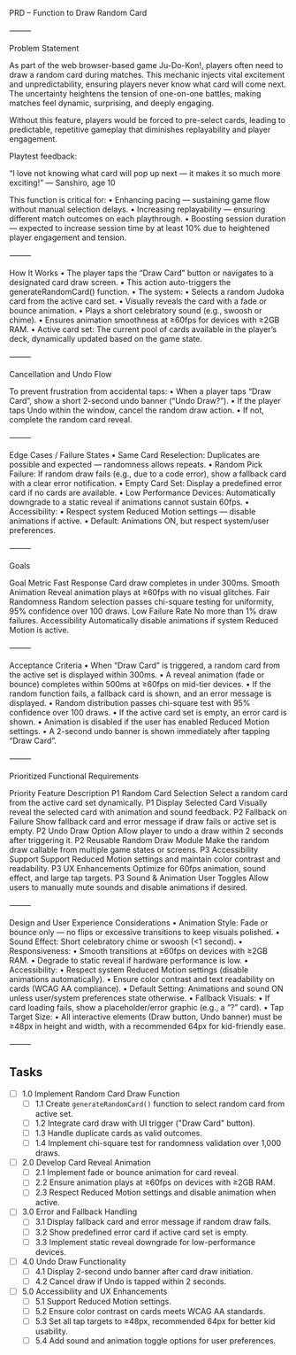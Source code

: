 PRD – Function to Draw Random Card

⸻

Problem Statement

As part of the web browser-based game Ju-Do-Kon!, players often need to draw a random card during matches. This mechanic injects vital excitement and unpredictability, ensuring players never know what card will come next. The uncertainty heightens the tension of one-on-one battles, making matches feel dynamic, surprising, and deeply engaging.

Without this feature, players would be forced to pre-select cards, leading to predictable, repetitive gameplay that diminishes replayability and player engagement.

Playtest feedback:

“I love not knowing what card will pop up next — it makes it so much more exciting!” — Sanshiro, age 10

This function is critical for:
	•	Enhancing pacing — sustaining game flow without manual selection delays.
	•	Increasing replayability — ensuring different match outcomes on each playthrough.
	•	Boosting session duration — expected to increase session time by at least 10% due to heightened player engagement and tension.

⸻

How It Works
	•	The player taps the “Draw Card” button or navigates to a designated card draw screen.
	•	This action auto-triggers the generateRandomCard() function.
	•	The system:
	•	Selects a random Judoka card from the active card set.
	•	Visually reveals the card with a fade or bounce animation.
	•	Plays a short celebratory sound (e.g., swoosh or chime).
	•	Ensures animation smoothness at ≥60fps for devices with ≥2GB RAM.
	•	Active card set: The current pool of cards available in the player’s deck, dynamically updated based on the game state.

⸻

Cancellation and Undo Flow

To prevent frustration from accidental taps:
	•	When a player taps “Draw Card”, show a short 2-second undo banner (“Undo Draw?”).
	•	If the player taps Undo within the window, cancel the random draw action.
	•	If not, complete the random card reveal.

⸻

Edge Cases / Failure States
	•	Same Card Reselection: Duplicates are possible and expected — randomness allows repeats.
	•	Random Pick Failure: If random draw fails (e.g., due to a code error), show a fallback card with a clear error notification.
	•	Empty Card Set: Display a predefined error card if no cards are available.
	•	Low Performance Devices: Automatically downgrade to a static reveal if animations cannot sustain 60fps.
	•	Accessibility:
	•	Respect system Reduced Motion settings — disable animations if active.
	•	Default: Animations ON, but respect system/user preferences.

⸻

Goals

Goal	Metric
Fast Response	Card draw completes in under 300ms.
Smooth Animation	Reveal animation plays at ≥60fps with no visual glitches.
Fair Randomness	Random selection passes chi-square testing for uniformity, 95% confidence over 100 draws.
Low Failure Rate	No more than 1% draw failures.
Accessibility	Automatically disable animations if system Reduced Motion is active.


⸻

Acceptance Criteria
	•	When “Draw Card” is triggered, a random card from the active set is displayed within 300ms.
	•	A reveal animation (fade or bounce) completes within 500ms at ≥60fps on mid-tier devices.
	•	If the random function fails, a fallback card is shown, and an error message is displayed.
	•	Random distribution passes chi-square test with 95% confidence over 100 draws.
	•	If the active card set is empty, an error card is shown.
	•	Animation is disabled if the user has enabled Reduced Motion settings.
	•	A 2-second undo banner is shown immediately after tapping “Draw Card”.

⸻

Prioritized Functional Requirements

Priority	Feature	Description
P1	Random Card Selection	Select a random card from the active card set dynamically.
P1	Display Selected Card	Visually reveal the selected card with animation and sound feedback.
P2	Fallback on Failure	Show fallback card and error message if draw fails or active set is empty.
P2	Undo Draw Option	Allow player to undo a draw within 2 seconds after triggering it.
P2	Reusable Random Draw Module	Make the random draw callable from multiple game states or screens.
P3	Accessibility Support	Support Reduced Motion settings and maintain color contrast and readability.
P3	UX Enhancements	Optimize for 60fps animation, sound effect, and large tap targets.
P3	Sound & Animation User Toggles	Allow users to manually mute sounds and disable animations if desired.


⸻

Design and User Experience Considerations
	•	Animation Style: Fade or bounce only — no flips or excessive transitions to keep visuals polished.
	•	Sound Effect: Short celebratory chime or swoosh (<1 second).
	•	Responsiveness:
	•	Smooth transitions at ≥60fps on devices with ≥2GB RAM.
	•	Degrade to static reveal if hardware performance is low.
	•	Accessibility:
	•	Respect system Reduced Motion settings (disable animations automatically).
	•	Ensure color contrast and text readability on cards (WCAG AA compliance).
	•	Default Setting: Animations and sound ON unless user/system preferences state otherwise.
	•	Fallback Visuals:
	•	If card loading fails, show a placeholder/error graphic (e.g., a “?” card).
	•	Tap Target Size:
	•	All interactive elements (Draw button, Undo banner) must be ≥48px in height and width, with a recommended 64px for kid-friendly ease.

⸻

## Tasks

- [ ] 1.0 Implement Random Card Draw Function
  - [ ] 1.1 Create `generateRandomCard()` function to select random card from active set.
  - [ ] 1.2 Integrate card draw with UI trigger ("Draw Card" button).
  - [ ] 1.3 Handle duplicate cards as valid outcomes.
  - [ ] 1.4 Implement chi-square test for randomness validation over 1,000 draws.

- [ ] 2.0 Develop Card Reveal Animation
  - [ ] 2.1 Implement fade or bounce animation for card reveal.
  - [ ] 2.2 Ensure animation plays at ≥60fps on devices with ≥2GB RAM.
  - [ ] 2.3 Respect Reduced Motion settings and disable animation when active.

- [ ] 3.0 Error and Fallback Handling
  - [ ] 3.1 Display fallback card and error message if random draw fails.
  - [ ] 3.2 Show predefined error card if active card set is empty.
  - [ ] 3.3 Implement static reveal downgrade for low-performance devices.

- [ ] 4.0 Undo Draw Functionality
  - [ ] 4.1 Display 2-second undo banner after card draw initiation.
  - [ ] 4.2 Cancel draw if Undo is tapped within 2 seconds.

- [ ] 5.0 Accessibility and UX Enhancements
  - [ ] 5.1 Support Reduced Motion settings.
  - [ ] 5.2 Ensure color contrast on cards meets WCAG AA standards.
  - [ ] 5.3 Set all tap targets to ≥48px, recommended 64px for better kid usability.
  - [ ] 5.4 Add sound and animation toggle options for user preferences.
